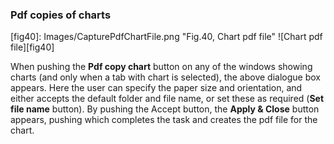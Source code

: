 <h3 id="pdfchart"> Pdf copies of charts </h3>
[fig40]: Images/CapturePdfChartFile.png "Fig.40, Chart pdf file"
![Chart pdf file][fig40]

When pushing the **Pdf copy chart** button on any of the windows showing charts (and only when a tab with chart is selected), the above dialogue box appears. Here the user can specify the paper size and orientation, and either accepts the default folder and file name, or set these as required (**Set file name** button). By pushing the Accept button, the **Apply & Close** button appears, pushing which completes the task and creates the pdf file for the chart. 
